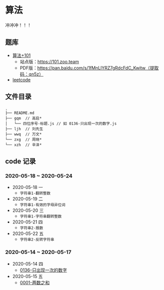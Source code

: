 # 算法

冲冲冲！！！

## 题库

* [算法+101](https://101.zoo.team/)
  * 站点版：https://101.zoo.team
  * PDF版：https://pan.baidu.com/s/1fMnLlYRZ7gRdcFdC_Kwitw（提取码：qn5z）
* [leetcode](https://leetcode-cn.com/problemset/all/)

## 文件目录

```pre
.
├── README.md
├── gqm  // 高启*
│   └── 四位序号-标题.js // 如 0136-只出现一次的数字.js
├── ljh  // 刘先生
├── wwq  // 万文*
└── zxg  // 周晓*
└── xzh  // 辛泽*
```

## code 记录

### 2020-05-18 ~  2020-05-24

* 2020-05-18 一
  * `字符串1-翻转整数`
* 2020-05-19 二
  * `字符串1-有效的字母异位词`
* 2020-05-20 三  
  * `字符串1-字符串翻转整数`
* 2020-05-21 四
  * `字符串2-报数`
* 2020-05-22 五
  * `字符串2-反转字符串`

### 2020-05-14 ~  2020-05-17

* 2020-05-14 四
  * [0136-只出现一次的数字](https://leetcode-cn.com/problems/single-number/)
* 2020-05-15 五
  * [0001-两数之和](https://leetcode-cn.com/problems/two-sum/)